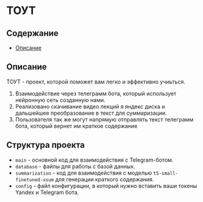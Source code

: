 # ТОУТ

## Содержание
- [Описание](#описание)

## Описание
ТОУТ - проект, которой поможет вам легко и эффективно учиьться.
1) Взаимодействие через телеграмм бота, который использует нейронную сеть созданную нами.
2) Реализовано скачивание видео лекций я яндекс диска и дальшейшее преобразование в текст для суммаризации.
3) Пользователя так же могут напрямую отправлять текст телеграмм бота, который вернет им краткое содержание

## Структура проекта

- `main` - основной код для взаимодействия с Telegram-ботом.
- `database` - файлы для работы с базой данных.
- `summarization` - код для взаимодействия с моделью `t5-small-finetuned-xsum` для генерации краткого содержания.
- `config` - файл конфигурации, в который нужно вставить ваши токены Yandex и Telegram бота.

